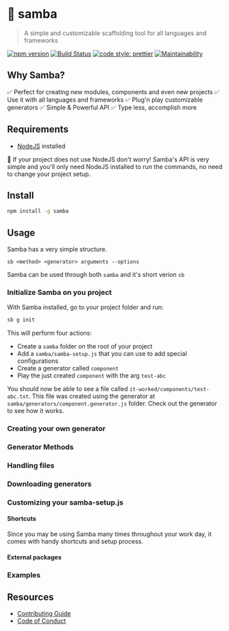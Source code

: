 # 🥁 samba

> A simple and customizable scaffolding tool for all languages and frameworks

[![npm version](https://img.shields.io/npm/v/samba.svg)](https://www.npmjs.org/package/samba)
[![Build Status](https://travis-ci.org/pedsmoreira/samba.svg?branch=master)](https://travis-ci.org/pedsmoreira/samba)
[![code style: prettier](https://img.shields.io/badge/code_style-prettier-ff69b4.svg)](https://github.com/prettier/prettier)
[![Maintainability](https://api.codeclimate.com/v1/badges/1b10d18cd15953369c3f/maintainability)](https://codeclimate.com/github/pedsmoreira/samba/maintainability)

<!-- [![Test Coverage](https://api.codeclimate.com/v1/badges/1b10d18cd15953369c3f/test_coverage)](https://codeclimate.com/github/pedsmoreira/samba/test_coverage) -->

## Why Samba?

✅ Perfect for creating new modules, components and even new projects
✅ Use it with all languages and frameworks
✅ Plug'n play customizable generators
✅ Simple & Powerful API
✅ Type less, accomplish more

## Requirements

* [NodeJS](https://nodejs.org/en/) installed

🎩 If your project does not use NodeJS don't worry! Samba's API is very simple and you'll only need NodeJS installed to run the commands, no need to change your project setup.

## Install

```sh
npm install -g samba
```

## Usage

Samba has a very simple structure.

`sb <method> <generator> arguments --options`

Samba can be used through both `samba` and it's short verion `sb`

### Initialize Samba on you project

With Samba installed, go to your project folder and run:

```js
sb g init
```

This will perform four actions:

* Create a `samba` folder on the root of your project
* Add a `samba/samba-setup.js` that you can use to add special configurations
* Create a generator called `component`
* Play the just created `component` with the arg `test-abc`

You should now be able to see a file called `it-worked/components/test-abc.txt`. This file was created using the generator at `samba/generators/component.generator.js` folder. Check out the generator to see how it works.

### Creating your own generator

### Generator Methods

### Handling files

### Downloading generators

### Customizing your samba-setup.js

#### Shortcuts

Since you may be using Samba many times throughout your work day, it comes with handy shortcuts and setup process.

#### External packages

### Examples

## Resources

* [Contributing Guide](./CONTRIBUTING.md)
* [Code of Conduct](./CODE_OF_CONDUCT.md)
